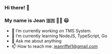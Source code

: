 ### Hi there! 👋

### My name is Jean 🇧🇷 🏳️‍🌈 😃  

- 🔭 I’m currently working on TMS System.
- 🌱 I’m currently learning NodeJS, TypeScript, Go
- 💬 Ask me about anything
- 📫 How to reach me: jeanriffel1@gmail.com


